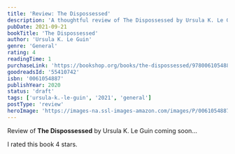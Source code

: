 ```yaml
---
title: 'Review: The Dispossessed'
description: 'A thoughtful review of The Dispossessed by Ursula K. Le Guin'
pubDate: 2021-09-21
bookTitle: 'The Dispossessed'
author: 'Ursula K. Le Guin'
genre: 'General'
rating: 4
readingTime: 1
purchaseLink: 'https://bookshop.org/books/the-dispossessed/9780061054884'
goodreadsId: '55410742'
isbn: '0061054887'
publishYear: 2020
status: 'draft'
tags: ['ursula-k.-le-guin', '2021', 'general']
postType: 'review'
heroImage: 'https://images-na.ssl-images-amazon.com/images/P/0061054887.01.L.jpg'
---
```


Review of **The Dispossessed** by Ursula K. Le Guin coming soon...

I rated this book 4 stars.